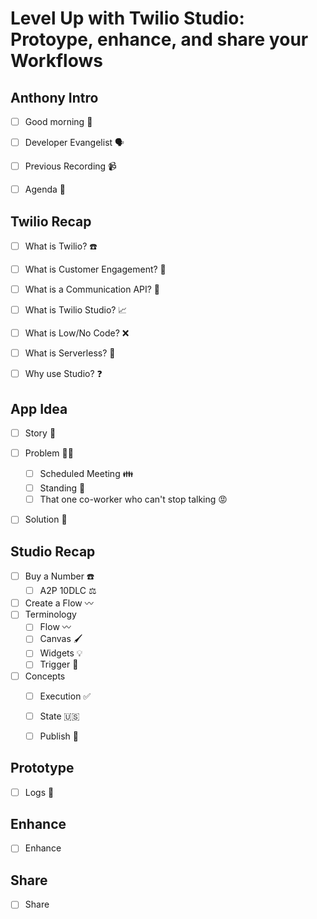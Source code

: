# Level Up with Twilio Studio: Protoype, enhance, and share your Workflows


## Anthony Intro

- [ ] Good morning 🌅
- [ ] Developer Evangelist 🗣️
- [ ] Previous Recording 📹
- [ ] Agenda 🚧


## Twilio Recap

- [ ] What is Twilio? ☎️
- [ ] What is Customer Engagement? 🛂
- [ ] What is a Communication API? 📲
- [ ] What is Twilio Studio? 📈
- [ ] What is Low/No Code? ❌
- [ ] What is Serverless? 🤖
- [ ] Why use Studio? ❓


## App Idea

- [ ] Story 🏰
- [ ] Problem 🦹‍♂️
    - [ ] Scheduled Meeting 👪
    - [ ] Standing 🧍
    - [ ] That one co-worker who can't stop talking 😡
- [ ] Solution 🦸


## Studio Recap

- [ ] Buy a Number ☎️
    - [ ] A2P 10DLC ⚖️
- [ ] Create a Flow 〰️
- [ ] Terminology
    - [ ] Flow 〰️
    - [ ] Canvas 🖌️
    - [ ] Widgets 💡
    - [ ] Trigger 🔫
- [ ] Concepts
    - [ ] Execution ✅
    - [ ] State 🇺🇸
    - [ ] Publish 📖


## Prototype

- [ ] Logs 💾


## Enhance

- [ ] Enhance


## Share

- [ ] Share
